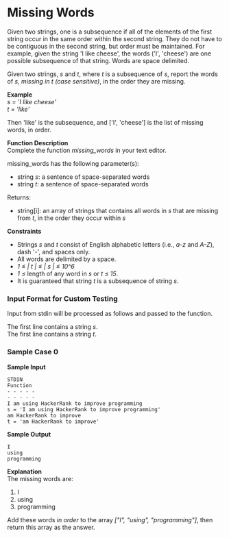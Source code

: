 # Missing Words 

Given two strings, one is a subsequence if all of the elements of the first string occur in the same order within the second string. They do not have to be contiguous in the second string, but order must be maintained. For example, given the string 'I like cheese', the words ('I', 'cheese') are one possible subsequence of that string. Words are space delimited. <br> 

Given two strings, *s* and *t*, where *t* is a subsequence of *s*, report the words of *s, missing in t (case sensitive)*, in the order they are missing. <br> 

**Example** <br> 
*s = 'I like cheese' <br>
t = 'like'* <br>

Then 'like' is the subsequence, and ['I', 'cheese'] is the list of missing words, in order. <br>

**Function Description** <br>
Complete the function *missing_words* in your text editor. <br>

missing_words has the following parameter(s): 
- string *s*: a sentence of space-separated words 
- string *t*: a sentence of space-separated words 

Returns:  
- string[i]: an array of strings that contains all words in *s* that are missing from *t*, in the order they occur within *s* <br>

**Constraints** 
- Strings *s* and *t* consist of English alphabetic letters (i.e., *a-z* and *A-Z*), dash '-', and spaces only. 
- All words are delimited by a space. 
- *1 ≤ | t | ≤ | s | ≤ 10^6* 
- *1 ≤* length of any word in *s* or *t ≤ 15*. 
- It is guaranteed that string *t* is a subsequence of string *s*.  

### Input Format for Custom Testing 
Input from stdin will be processed as follows and passed to the function. <br>


The first line contains a string *s*. <br>
The first line contains a string *t*. 

### Sample Case 0 
**Sample Input** 
```
STDIN 
Function
- - - - - 
- - - - - 
I am using HackerRank to improve programming
s = 'I am using HackerRank to improve programming' 
am HackerRank to improve
t = 'am HackerRank to improve' 
```

**Sample Output** 
```
I
using
programming
```

**Explanation** <br>
The missing words are: 
1. I
2. using 
3. programming <br>

Add these words *in order* to the array *["I", "using", "programming"]*, then return this array as the answer. 
